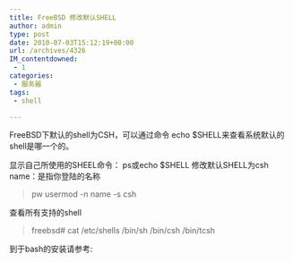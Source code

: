 ```yaml
---
title: FreeBSD 修改默认SHELL
author: admin
type: post
date: 2010-07-03T15:12:19+00:00
url: /archives/4326
IM_contentdowned:
 - 1
categories:
 - 服务器
tags:
 - shell

---
```

FreeBSD下默认的shell为CSH，可以通过命令 echo $SHELL来查看系统默认的shell是哪一个的。

显示自己所使用的SHEEL命令：
ps或echo $SHELL
修改默认SHELL为csh
name：是指你登陆的名称

> pw usermod -n name -s csh

查看所有支持的shell

> freebsd# cat /etc/shells
> /bin/sh
> /bin/csh
> /bin/tcsh

到于bash的安装请参考: